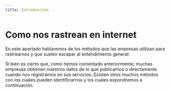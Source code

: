 ```yaml
---
title: Introducción
---
```


# Como nos rastrean en internet

En este apartado hablaremos de los métodos que las empresas utilizan para rastrearnos y que suelen escapar al entendimiento general.


Si bien es cierto que, como hemos comentado anteriormente, muchas empresas obtienen nuestros datos de lo que publicamos o directamente cuando nos registramos en sus servicios. Existen otros muchos métodos con los cuales pueden identificarnos y los cuales expondremos a continuación.
